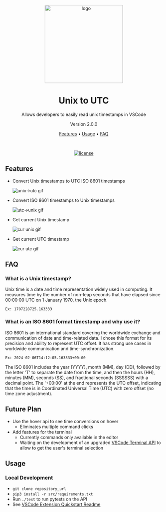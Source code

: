 <p align="center"><img src="https://github.com/3sannasia/VSCode-Extension-unix-to-utc/assets/54860072/94f63320-b1dd-48a8-9514-359b61b629b7" alt="logo" width="250px" /></p>

<h1 align="center">Unix to UTC</h1>

<p align="center"> Allows developers to easily read unix timestamps in VSCode</p>
<p align = "center"r> Version 2.0.0 </p>
<p align="center">
  <a href="#features">Features</a> •
  <a href="#usage">Usage</a> •
  <a href="#FAQ">FAQ</a>
</p>

<div align="center">

<br>

[![license](https://img.shields.io/github/license/dec0dOS/amazing-github-template.svg?style=flat-square)](LICENSE)

</div>

## Features

- Convert Unix timestamps to UTC ISO 8601 timestamps

  ![unix->utc gif](https://github.com/3sannasia/VSCode-Extension-unix-to-utc/assets/54860072/2549bce4-c4ba-4ed1-8b76-ba03f276bebf)

- Convert ISO 8601 timestamps to Unix timestamps

  ![utc->unix gif](https://github.com/3sannasia/VSCode-Extension-unix-to-utc/assets/54860072/1e44ea04-bf6c-4099-af0b-2122801e726e)

- Get current Unix timestamp

  ![cur unix gif](https://github.com/3sannasia/VSCode-Extension-unix-to-utc/assets/54860072/82353f24-7284-466d-afac-0c76e294fa89)

- Get current UTC timestamp

  ![cur utc gif](https://github.com/3sannasia/VSCode-Extension-unix-to-utc/assets/54860072/a47043f5-8e9d-4223-9a5d-3867751a9f4a)

## FAQ

### What is a Unix timestamp?

Unix time is a date and time representation widely used in computing. It measures time by the number of non-leap seconds that have elapsed since 00:00:00 UTC on 1 January 1970, the Unix epoch.

`Ex: 1707228725.163333`

### What is an ISO 8601 format timestamp and why use it?

ISO 8601 is an international standard covering the worldwide exchange and communication of date and time-related data. I chose this format for its precision and ability to represent UTC offset. It has strong use cases in worldwide communication and time-synchronization.

`Ex: 2024-02-06T14:12:05.163333+00:00`

The ISO 8601 includes the year (YYYY), month (MM), day (DD), followed by the letter 'T' to separate the date from the time, and then the hours (HH), minutes (MM), seconds (SS), and fractional seconds (SSSSSS) with a decimal point. The '+00:00' at the end represents the UTC offset, indicating that the time is in Coordinated Universal Time (UTC) with zero offset (no time zone adjustment).

## Future Plan

- Use the hover api to see time conversions on hover
  - Eliminates multiple command clicks
- Add features for the terminal
  - Currently commands only available in the editor
  - Waiting on the development of an upgraded [VSCode Terminal API](https://github.com/microsoft/vscode/issues/188173) to allow to get the user's terminal selection

## Usage

### Local Development

- `git clone repository_url`
- `pip3 install -r src/requirements.txt`
- Run `./test` to run pytests on the API
- See [VSCode Extension Quickstart Readme](vsc-extension-quickstart.md)
